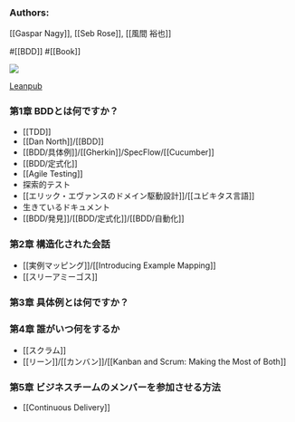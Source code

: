 ### Authors:
[[Gaspar Nagy]], [[Seb Rose]], [[風間 裕也]]

#[[BDD]] #[[Book]]

![](https://d2sofvawe08yqg.cloudfront.net/bddbooks-discovery-jp/s_hero?1650559035.jpg)

[Leanpub](https://leanpub.com/bddbooks-discovery-jp)

### 第1章 BDDとは何ですか？
- [[TDD]]
- [[Dan North]]/[[BDD]]
- [[BDD/具体例]]/[[Gherkin]]/SpecFlow/[[Cucumber]]
- [[BDD/定式化]]
- [[Agile Testing]]
- 探索的テスト
- [[エリック・エヴァンスのドメイン駆動設計]]/[[ユビキタス言語]]
- 生きているドキュメント
- [[BDD/発見]]/[[BDD/定式化]]/[[BDD/自動化]]
### 第2章 構造化された会話
- [[実例マッピング]]/[[Introducing Example Mapping]]
- [[スリーアミーゴス]]
### 第3章 具体例とは何ですか？
### 第4章 誰がいつ何をするか
- [[スクラム]]
- [[リーン]]/[[カンバン]]/[[Kanban and Scrum: Making the Most of Both]]
### 第5章 ビジネスチームのメンバーを参加させる方法
- [[Continuous Delivery]]
